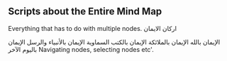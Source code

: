 ## Scripts about the Entire Mind Map

Everything that has to do with multiple nodes.
اركان الايمان 


الإيمان بالله
الإيمان بالملائكة
الإيمان بالكتب السماوية
الإيمان بالأنبياء والرسل
الإيمان باليوم الآخر
Navigating nodes, selecting nodes etc'.
